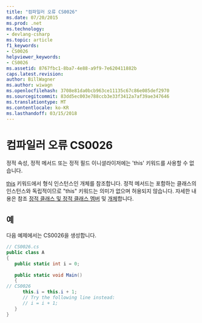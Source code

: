 ```yaml
---
title: "컴파일러 오류 CS0026"
ms.date: 07/20/2015
ms.prod: .net
ms.technology:
- devlang-csharp
ms.topic: article
f1_keywords:
- CS0026
helpviewer_keywords:
- CS0026
ms.assetid: 8767fbc1-8ba7-4e88-a9f9-7e620411882b
caps.latest.revision: 
author: BillWagner
ms.author: wiwagn
ms.openlocfilehash: 3708e81da0bcb963ce11135c67c86e085def2970
ms.sourcegitcommit: 83dd5ec003e788ccb3e33f3412a7af39ae347646
ms.translationtype: MT
ms.contentlocale: ko-KR
ms.lasthandoff: 03/15/2018
---
```

# <a name="compiler-error-cs0026"></a>컴파일러 오류 CS0026
정적 속성, 정적 메서드 또는 정적 필드 이니셜라이저에는 'this' 키워드를 사용할 수 없습니다.  
  
 [this](../../csharp/language-reference/keywords/this.md) 키워드에서 형식 인스턴스인 개체를 참조합니다. 정적 메서드는 포함하는 클래스의 인스턴스와 독립적이므로 "this" 키워드는 의미가 없으며 허용되지 않습니다. 자세한 내용은 참조 [정적 클래스 및 정적 클래스 멤버](../../csharp/programming-guide/classes-and-structs/static-classes-and-static-class-members.md) 및 [개체](../../csharp/programming-guide/classes-and-structs/objects.md)합니다.  
  
## <a name="example"></a>예  
 다음 예제에서는 CS0026을 생성합니다.  
  
```csharp  
// CS0026.cs  
public class A  
{  
   public static int i = 0;  
  
   public static void Main()  
   {  
// CS0026  
      this.i = this.i + 1;     
      // Try the following line instead:  
      // i = i + 1;  
   }  
}  
```
